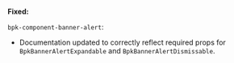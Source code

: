 **Fixed:**

`bpk-component-banner-alert`:
- Documentation updated to correctly reflect required props for `BpkBannerAlertExpandable` and `BpkBannerAlertDismissable`.
